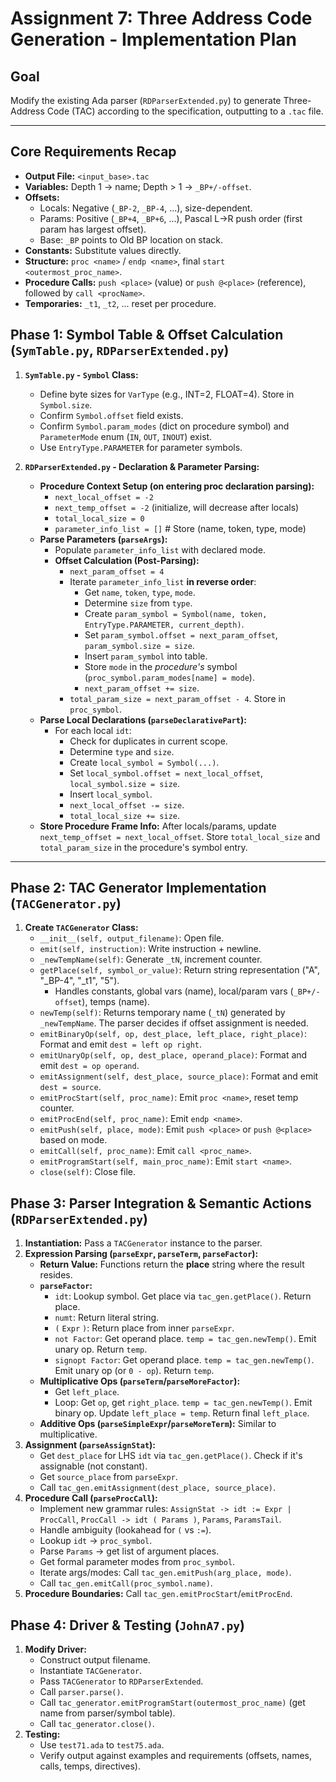 # Assignment 7: Three Address Code Generation - Implementation Plan

## Goal

Modify the existing Ada parser (`RDParserExtended.py`) to generate Three-Address Code (TAC) according to the specification, outputting to a `.tac` file.

---

## Core Requirements Recap

- **Output File:** `<input_base>.tac`
- **Variables:** Depth 1 -> name; Depth > 1 -> `_BP+/-offset`.
- **Offsets:**
  - Locals: Negative (`_BP-2`, `_BP-4`, ...), size-dependent.
  - Params: Positive (`_BP+4`, `_BP+6`, ...), Pascal L->R push order (first param has largest offset).
  - Base: `_BP` points to Old BP location on stack.
- **Constants:** Substitute values directly.
- **Structure:** `proc <name>` / `endp <name>`, final `start <outermost_proc_name>`.
- **Procedure Calls:** `push <place>` (value) or `push @<place>` (reference), followed by `call <procName>`.
- **Temporaries:** `_t1`, `_t2`, ... reset per procedure.


## Phase 1: Symbol Table & Offset Calculation (`SymTable.py`, `RDParserExtended.py`)

1. **`SymTable.py` - `Symbol` Class:**

   * Define byte sizes for `VarType` (e.g., INT=2, FLOAT=4). Store in `Symbol.size`.
   * Confirm `Symbol.offset` field exists.
   * Confirm `Symbol.param_modes` (dict on procedure symbol) and `ParameterMode` enum (`IN`, `OUT`, `INOUT`) exist.
   * Use `EntryType.PARAMETER` for parameter symbols.
2. **`RDParserExtended.py` - Declaration & Parameter Parsing:**

   * **Procedure Context Setup (on entering proc declaration parsing):**
     * `next_local_offset = -2`
     * `next_temp_offset = -2` (initialize, will decrease after locals)
     * `total_local_size = 0`
     * `parameter_info_list = []` # Store (name, token, type, mode)
   * **Parse Parameters (`parseArgs`):**
     * Populate `parameter_info_list` with declared mode.
     * **Offset Calculation (Post-Parsing):**
       * `next_param_offset = 4`
       * Iterate `parameter_info_list` **in reverse order**:
         * Get `name`, `token`, `type`, `mode`.
         * Determine `size` from `type`.
         * Create `param_symbol = Symbol(name, token, EntryType.PARAMETER, current_depth)`.
         * Set `param_symbol.offset = next_param_offset`, `param_symbol.size = size`.
         * Insert `param_symbol` into table.
         * Store `mode` in the *procedure's* symbol (`proc_symbol.param_modes[name] = mode`).
         * `next_param_offset += size`.
       * `total_param_size = next_param_offset - 4`. Store in `proc_symbol`.
   * **Parse Local Declarations (`parseDeclarativePart`):**
     * For each local `idt`:
       * Check for duplicates in current scope.
       * Determine `type` and `size`.
       * Create `local_symbol = Symbol(...)`.
       * Set `local_symbol.offset = next_local_offset`, `local_symbol.size = size`.
       * Insert `local_symbol`.
       * `next_local_offset -= size`.
       * `total_local_size += size`.
   * **Store Procedure Frame Info:** After locals/params, update `next_temp_offset = next_local_offset`. Store `total_local_size` and `total_param_size` in the procedure's symbol entry.

---



## Phase 2: TAC Generator Implementation (`TACGenerator.py`)

1. **Create `TACGenerator` Class:**
   * `__init__(self, output_filename)`: Open file.
   * `emit(self, instruction)`: Write instruction + newline.
   * `_newTempName(self)`: Generate `_tN`, increment counter.
   * `getPlace(self, symbol_or_value)`: Return string representation ("A", "_BP-4", "_t1", "5").
     * Handles constants, global vars (name), local/param vars (`_BP+/-offset`), temps (name).
   * `newTemp(self)`: Returns temporary name (`_tN`) generated by `_newTempName`. The parser decides if offset assignment is needed.
   * `emitBinaryOp(self, op, dest_place, left_place, right_place)`: Format and emit `dest = left op right`.
   * `emitUnaryOp(self, op, dest_place, operand_place)`: Format and emit `dest = op operand`.
   * `emitAssignment(self, dest_place, source_place)`: Format and emit `dest = source`.
   * `emitProcStart(self, proc_name)`: Emit `proc <name>`, reset temp counter.
   * `emitProcEnd(self, proc_name)`: Emit `endp <name>`.
   * `emitPush(self, place, mode)`: Emit `push <place>` or `push @<place>` based on mode.
   * `emitCall(self, proc_name)`: Emit `call <proc_name>`.
   * `emitProgramStart(self, main_proc_name)`: Emit `start <name>`.
   * `close(self)`: Close file.

## Phase 3: Parser Integration & Semantic Actions (`RDParserExtended.py`)

1. **Instantiation:** Pass a `TACGenerator` instance to the parser.
2. **Expression Parsing (`parseExpr`, `parseTerm`, `parseFactor`):**
   * **Return Value:** Functions return the **place** string where the result resides.
   * **`parseFactor`:**
     * `idt`: Lookup symbol. Get place via `tac_gen.getPlace()`. Return place.
     * `numt`: Return literal string.
     * `(` `Expr` `)`: Return place from inner `parseExpr`.
     * `not Factor`: Get operand place. `temp = tac_gen.newTemp()`. Emit unary op. Return `temp`.
     * `signopt Factor`: Get operand place. `temp = tac_gen.newTemp()`. Emit unary op (or `0 - op`). Return `temp`.
   * **Multiplicative Ops (`parseTerm`/`parseMoreFactor`):**
     * Get `left_place`.
     * Loop: Get `op`, get `right_place`. `temp = tac_gen.newTemp()`. Emit binary op. Update `left_place = temp`. Return final `left_place`.
   * **Additive Ops (`parseSimpleExpr`/`parseMoreTerm`):** Similar to multiplicative.
3. **Assignment (`parseAssignStat`):**
   * Get `dest_place` for LHS `idt` via `tac_gen.getPlace()`. Check if it's assignable (not constant).
   * Get `source_place` from `parseExpr`.
   * Call `tac_gen.emitAssignment(dest_place, source_place)`.
4. **Procedure Call (`parseProcCall`):**
   * Implement new grammar rules: `AssignStat -> idt := Expr | ProcCall`, `ProcCall -> idt ( Params )`, `Params`, `ParamsTail`.
   * Handle ambiguity (lookahead for `(` vs `:=`).
   * Lookup `idt` -> `proc_symbol`.
   * Parse `Params` -> get list of argument places.
   * Get formal parameter modes from `proc_symbol`.
   * Iterate args/modes: Call `tac_gen.emitPush(arg_place, mode)`.
   * Call `tac_gen.emitCall(proc_symbol.name)`.
5. **Procedure Boundaries:** Call `tac_gen.emitProcStart`/`emitProcEnd`.

## Phase 4: Driver & Testing (`JohnA7.py`)

1. **Modify Driver:**
   * Construct output filename.
   * Instantiate `TACGenerator`.
   * Pass `TACGenerator` to `RDParserExtended`.
   * Call `parser.parse()`.
   * Call `tac_generator.emitProgramStart(outermost_proc_name)` (get name from parser/symbol table).
   * Call `tac_generator.close()`.
2. **Testing:**
   * Use `test71.ada` to `test75.ada`.
   * Verify output against examples and requirements (offsets, names, calls, temps, directives).
